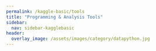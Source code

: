 ```yaml
---
permalink: /kaggle-basic/tools
title: "Programming & Analysis Tools"
sidebar:
  nav: sidebar-kagglebasic
header:
  overlay_image: /assets/images/category/datapython.jpg
---
```

